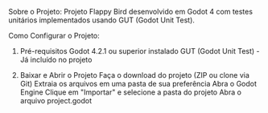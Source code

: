  Sobre o Projeto:
Projeto Flappy Bird desenvolvido em Godot 4 com testes unitários implementados usando GUT (Godot Unit Test).

 Como Configurar o Projeto:
1. Pré-requisitos
Godot 4.2.1 ou superior instalado
GUT (Godot Unit Test) - Já incluído no projeto

2. Baixar e Abrir o Projeto
Faça o download do projeto (ZIP ou clone via Git)
Extraia os arquivos em uma pasta de sua preferência
Abra o Godot Engine
Clique em "Importar" e selecione a pasta do projeto
Abra o arquivo project.godot
